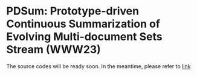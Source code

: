 # PDSum: Prototype-driven Continuous Summarization of Evolving Multi-document Sets Stream (WWW23)

The source codes will be ready soon. In the meantime, please refer to [link](https://drive.google.com/file/d/1yhtslYYkFjUYxZjC95XdrOiHRbVGpR5w/view?usp=share_link)
